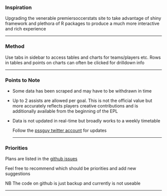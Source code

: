 ### Inspiration

Upgrading the venerable premiersoccerstats site to take advantage of 
shiny framework and plethora of R packages to produce a much more interactive
and rich experience

  ---

### Method

Use tabs in sidebar to access tables and charts for teams/players etc.
Rows in tables and points on charts can often be clicked for drilldown info


  ---
  
### Points to Note

 * Some data has been scraped and may have to be withdrawn in time
 * Up to 2 assists are allowed per goal. This is not the official value
 but more accurately reflects players creative contributions and is
 additionally available from the beginning of the EPL
 * Data is not updated in real-time but broadly works to a weekly timetable
 
    Follow the [pssguy twitter account](https://twitter.com/pssGuy) for updates
 
   ---
   
### Priorities

Plans are listed in the [github issues](https://github.com/pssguy/premierLeague/issues)

Feel free to recommend which should be priorities and add new suggestions

NB The code on github is just backup and currently is not useable

   ---
   


